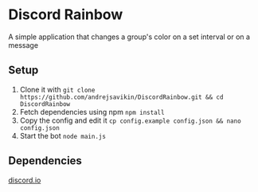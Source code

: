 # Discord Rainbow
A simple application that changes a group's color on a set interval or on a message
## Setup
1. Clone it with `git clone https://github.com/andrejsavikin/DiscordRainbow.git && cd DiscordRainbow`
2. Fetch dependencies using npm `npm install`
3. Copy the config and edit it `cp config.example config.json && nano config.json`
4. Start the bot `node main.js`
## Dependencies
[discord.io](https://github.com/izy521/discord.io)
